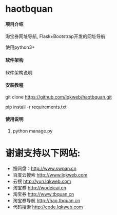# haotbquan

#### 项目介绍
淘宝券网址导航, Flask+Bootstrap开发的网址导航

使用python3+

#### 软件架构
软件架构说明


#### 安装教程

git clone https://github.com/lqkweb/haotbquan.git

pip install -r requirements.txt

#### 使用说明

1. python manage.py


# 谢谢支持以下网站:
- 搜网盘：http://www.swpan.cn
- 百度云搜索 http://www.lqkweb.com 
- 云搜 http://yun.lqkweb.com 
- 淘宝券 http://wodeicai.cn
- 淘宝券 http://www.tbquan.cn
- 淘宝券导航 http://hao.tbquan.cn
- 代码搜索 http://code.lqkweb.com